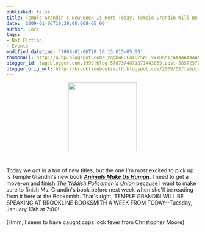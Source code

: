 ```yaml
---
published: false
title: Temple Grandin's New Book Is Here Today. Temple Grandin Will Be Here Next Week!
date: '2009-01-06T19:39:00.008-05:00'
author: Lori
tags:
- Not Fiction
- Events
modified_datetime: '2009-01-06T20:10:13.015-05:00'
thumbnail: http://4.bp.blogspot.com/_zqgb4FOCazQ/SWP_vxYHnhI/AAAAAAAAALo/z-Ej03atHrQ/s72-c/animals.jpg
blogger_id: tag:blogger.com,1999:blog-5767374071871443859.post-5857257283015147774
blogger_orig_url: http://brooklinebooksmith.blogspot.com/2009/01/temple-grandins-new-book-is-here-today.html
---
```


<a href="http://4.bp.blogspot.com/_zqgb4FOCazQ/SWP_vxYHnhI/AAAAAAAAALo/z-Ej03atHrQ/s1600-h/animals.jpg"><img id="BLOGGER_PHOTO_ID_5288351583636528658" style="DISPLAY: block; MARGIN: 0px auto 10px; WIDTH: 180px; CURSOR: hand; HEIGHT: 180px; TEXT-ALIGN: center" alt="" src="http://4.bp.blogspot.com/_zqgb4FOCazQ/SWP_vxYHnhI/AAAAAAAAALo/z-Ej03atHrQ/s320/animals.jpg" border="0" /></a><br /><div>Today we got in a ton of new titles, but the one I'm most excited to pick up is Temple Grandin's new book <strong><em><a href="http://brookline.booksense.com/NASApp/store/Product?s=showproduct&amp;isbn=9780151014897">Animals Make Us Human</a></em></strong>. I need to get a move-on and finish <a href="http://brookline.booksense.com/NASApp/store/Product?s=showproduct&amp;isbn=9780007149834"><em>The Yiddish Policemen's Union</em> </a>because I want to make sure to finish Ms. Grandin's book before next week when she'll be reading from it here at the Booksmith. That's right, TEMPLE GRANDIN WILL BE SPEAKING AT BROOKLINE BOOKSMITH A WEEK FROM TODAY--Tuesday, January 13th at 7:00! </div><br /><div>(Hmm, I seem to have caught caps lock fever from Christopher Moore) </div>